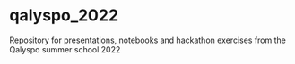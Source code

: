 # qalyspo_2022
Repository for presentations, notebooks and hackathon exercises from the Qalyspo summer school 2022
